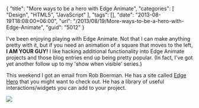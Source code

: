 {
	"title": "More ways to be a hero with Edge Animate",
	"categories": [
		"Design",
		"HTML5",
		"JavaScript"
	],
	"tags": [],
	"date": "2013-08-19T18:08:00+06:00",
	"url": "/2013/08/19/More-ways-to-be-a-hero-with-Edge-Animate",
	"guid": "5012"
}

I've been enjoying playing with Edge Animate. Not that I can make anything pretty with it, but if you need an animation of a square that moves to the left, <strong>I AM YOUR GUY!</strong> I like hacking additional functionality into Edge Animate projects and those blog entries end up being pretty popular. (In fact, I've got yet another follow up to my 'show when visible' series.) 

This weekend I got an email from Rob Boerman. He has a site called <a href="http://www.edgehero.com/">Edge Hero</a> that you might want to check out. He has a library of useful interactions/widgets you can add to your project. 

<img src="http://static.raymondcamden.com/images/logo_edgehero.png" />